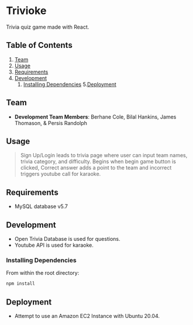# Trivioke

Trivia quiz game made with React.

## Table of Contents

1. [Team](#team)
2. [Usage](#Usage)
3. [Requirements](#requirements)
4. [Development](#development)
    1. [Installing Dependencies](#installing-dependencies)
5.[Deployment](#deployment)

## Team

  - __Development Team Members__: Berhane Cole, Bilal Hankins, James Thomason, & Persis Randolph


## Usage

> Sign Up/Login leads to trivia page where user can input team names, trivia category, and difficulty. Begins when begin game button is clicked, Correct answer adds a point to the team and incorrect triggers youtube call for karaoke.

## Requirements

- MySQL database v5.7

## Development

- Open Trivia Database is used for questions.
- Youtube API is used for karaoke.

### Installing Dependencies

From within the root directory:

```sh
npm install
```

## Deployment

- Attempt to use an Amazon EC2 Instance with Ubuntu 20.04.
